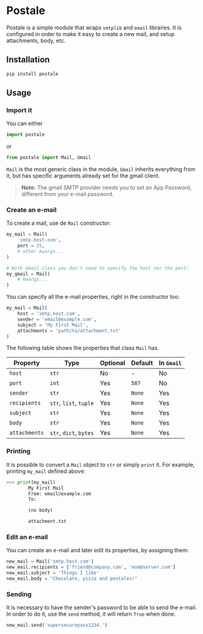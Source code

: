 # Postale

Postale is a simple module that wraps `smtplib` and `email` libraries. It is configured in order to make it easy to create a new mail, and setup attachments, body, etc.

## Installation

```sh
pip install postale
```

## Usage

### Import it

You can either

```python
import postale
```

or

```python
from postale import Mail, Gmail
```

`Mail` is the most generic class in the module, `Gmail` inherits everything from it, but has specific arguments already set for the gmail client.

> **Note:** The gmail SMTP provider needs you to set an App Password, different from your e-mail password.

### Create an e-mail

To create a mail, use de `Mail` constructor:

```python
my_mail = Mail(
    'smtp.host.com',
    port = 25,
    # other kwargs...
)

# With Gmail class you don't need to specify the host nor the port:
my_gmail = Mail(
    # kwargs...
)
```

You can specify all the e-mail properties, right in the constructor too:

```python
my_mail = Mail(
    host = 'smtp.host.com',
    sender = 'email@example.com',
    subject = 'My First Mail',
    attachments = 'path/to/attachment.txt'
)
```

The following table shows the properties that class `Mail` has.

Property      | Type                   | Optional | Default | In `Gmail` |
------------- | ---------------------- | -------- | ------- | ---------- |
`host`        | `str`                  | No       | -       | No         |
`port`        | `int`                  | Yes      | `587`   | No         |
`sender`      | `str`                  | Yes      | `None`  | Yes        |
`recipients`  | `str`, `list`, `tuple` | Yes      | `None`  | Yes        |
`subject`     | `str`                  | Yes      | `None`  | Yes        |
`body`        | `str`                  | Yes      | `None`  | Yes        |
`attachments` | `str`, `dict`, `bytes` | Yes      | `None`  | Yes        |

### Printing

It is possible to convert a `Mail` object to `str` or simply `print` it. For example, printing `my_mail` defined above:

```python
>>> print(my_mail)
        My First Mail
        From: email@example.com
        To:   

        (no body)

        attachment.txt
```

### Edit an e-mail

You can create an e-mail and later edit its properties, by assigning them:

```python
new_mail = Mail('smtp.host.com')
new_mail.recipients = ['friend@company.com', 'mom@server.com']
new_mail.subject = 'Things I like'
new_mail.body = "Chocolate, pizza and postales!"
```

### Sending

It is necessary to have the sender's password to be able to send the e-mail. In order to do it, use the `send` method, it will return `True` when done.

```python
new_mail.send('supersecurepass1234.')
```


